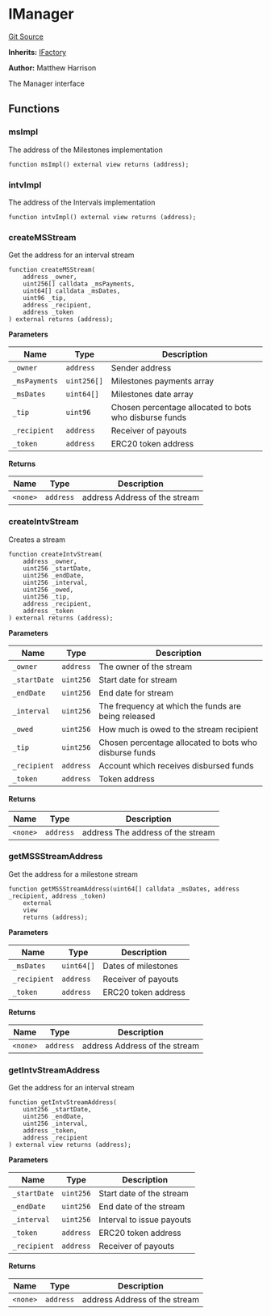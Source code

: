 # IManager
[Git Source](https://github.com/daokitchen/nouns-stream/blob/c3b52a7ea0bf77a05c09aab9730867448a5dfdc7/src/manager/interfaces/IManager.sol)

**Inherits:**
[IFactory](/src/lib/interfaces/IFactory.sol/contract.IFactory.md)

**Author:**
Matthew Harrison

The Manager interface


## Functions
### msImpl

The address of the Milestones implementation


```solidity
function msImpl() external view returns (address);
```

### intvImpl

The address of the Intervals implementation


```solidity
function intvImpl() external view returns (address);
```

### createMSStream

Get the address for an interval stream


```solidity
function createMSStream(
    address _owner,
    uint256[] calldata _msPayments,
    uint64[] calldata _msDates,
    uint96 _tip,
    address _recipient,
    address _token
) external returns (address);
```
**Parameters**

|Name|Type|Description|
|----|----|-----------|
|`_owner`|`address`|     Sender address|
|`_msPayments`|`uint256[]`|Milestones payments array|
|`_msDates`|`uint64[]`|   Milestones date array|
|`_tip`|`uint96`|       Chosen percentage allocated to bots who disburse funds|
|`_recipient`|`address`| Receiver of payouts|
|`_token`|`address`|     ERC20 token address|

**Returns**

|Name|Type|Description|
|----|----|-----------|
|`<none>`|`address`|address     Address of the stream|


### createIntvStream

Creates a stream


```solidity
function createIntvStream(
    address _owner,
    uint256 _startDate,
    uint256 _endDate,
    uint256 _interval,
    uint256 _owed,
    uint256 _tip,
    address _recipient,
    address _token
) external returns (address);
```
**Parameters**

|Name|Type|Description|
|----|----|-----------|
|`_owner`|`address`|The owner of the stream|
|`_startDate`|`uint256`|Start date for stream|
|`_endDate`|`uint256`|End date for stream|
|`_interval`|`uint256`|The frequency at which the funds are being released|
|`_owed`|`uint256`|How much is owed to the stream recipient|
|`_tip`|`uint256`|Chosen percentage allocated to bots who disburse funds|
|`_recipient`|`address`|Account which receives disbursed funds|
|`_token`|`address`|Token address|

**Returns**

|Name|Type|Description|
|----|----|-----------|
|`<none>`|`address`|address The address of the stream|


### getMSSStreamAddress

Get the address for a milestone stream


```solidity
function getMSSStreamAddress(uint64[] calldata _msDates, address _recipient, address _token)
    external
    view
    returns (address);
```
**Parameters**

|Name|Type|Description|
|----|----|-----------|
|`_msDates`|`uint64[]`|   Dates of milestones|
|`_recipient`|`address`|  Receiver of payouts|
|`_token`|`address`|     ERC20 token address|

**Returns**

|Name|Type|Description|
|----|----|-----------|
|`<none>`|`address`|address     Address of the stream|


### getIntvStreamAddress

Get the address for an interval stream


```solidity
function getIntvStreamAddress(
    uint256 _startDate,
    uint256 _endDate,
    uint256 _interval,
    address _token,
    address _recipient
) external view returns (address);
```
**Parameters**

|Name|Type|Description|
|----|----|-----------|
|`_startDate`|`uint256`| Start date of the stream|
|`_endDate`|`uint256`|   End date of the stream|
|`_interval`|`uint256`|  Interval to issue payouts|
|`_token`|`address`|     ERC20 token address|
|`_recipient`|`address`| Receiver of payouts|

**Returns**

|Name|Type|Description|
|----|----|-----------|
|`<none>`|`address`|address     Address of the stream|


